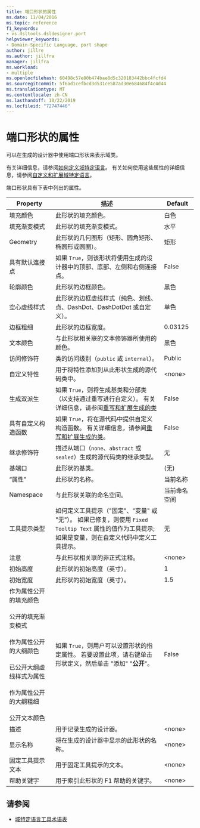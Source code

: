 ```yaml
---
title: 端口形状的属性
ms.date: 11/04/2016
ms.topic: reference
f1_keywords:
- vs.dsltools.dsldesigner.port
helpviewer_keywords:
- Domain-Specific Language, port shape
author: jillre
ms.author: jillfra
manager: jillfra
ms.workload:
- multiple
ms.openlocfilehash: 60498c57e80b474bae8d5c320183442bbc4fcfd4
ms.sourcegitcommit: 5f6ad1cefbcd3d531ce587ad30e684684f4c4d44
ms.translationtype: MT
ms.contentlocale: zh-CN
ms.lasthandoff: 10/22/2019
ms.locfileid: "72747446"
---
```

# <a name="properties-of-port-shapes"></a>端口形状的属性
可以在生成的设计器中使用端口形状来表示域类。

 有关详细信息，请参阅[如何定义域特定语言](../modeling/how-to-define-a-domain-specific-language.md)。 有关如何使用这些属性的详细信息，请参阅[自定义和扩展域特定语言](../modeling/customizing-and-extending-a-domain-specific-language.md)。

 端口形状具有下表中列出的属性。

|Property|描述|Default|
|-|-|-|
|填充颜色|此形状的填充颜色。|白色|
|填充渐变模式|此形状的填充渐变模式。|水平|
|Geometry|此形状的几何图形（矩形、圆角矩形、椭圆形或圆圈）。|矩形|
|具有默认连接点|如果 `True`，则该形状将使用生成的设计器中的顶部、底部、左侧和右侧连接点。|False|
|轮廓颜色|此形状的边框颜色。|黑色|
|空心虚线样式|此形状的边框虚线样式（纯色、划线、点、DashDot、DashDotDot 或自定义）。|单色|
|边框粗细|此形状的边框宽度。|0.03125|
|文本颜色|与此形状相关联的文本修饰器所使用的颜色。|黑色|
|访问修饰符|类的访问级别（`public` 或 `internal`）。|Public|
|自定义特性|用于将特性添加到从此形状生成的源代码类中。|\<none>|
|生成双派生|如果 `True`，则将生成基类和分部类（以支持通过重写进行自定义）。 有关详细信息，请参阅[重写和扩展生成的类](../modeling/overriding-and-extending-the-generated-classes.md)|False|
|具有自定义构造函数|如果 `True`，将在源代码中提供自定义构造函数。 有关详细信息，请参阅[重写和扩展生成的类](../modeling/overriding-and-extending-the-generated-classes.md)。|False|
|继承修饰符|描述从端口（`none`、`abstract` 或 `sealed`）生成的源代码类的继承类型。|无|
|基端口|此形状的基类。|(无)|
|“属性”|此形状的名称。|当前名称|
|Namespace|与此形状关联的命名空间。|当前命名空间|
|工具提示类型|如何定义工具提示（"固定"、"变量" 或 "无"）。 如果已修复，则使用 `Fixed Tooltip Text` 属性的值作为工具提示;如果是变量，则在自定义代码中定义工具提示。|无|
|注意|与此形状相关联的非正式注释。|\<none>|
|初始高度|此形状的初始高度（英寸）。|1|
|初始宽度|此形状的初始宽度（英寸）。|1.5|
|作为属性公开的填充颜色<br /><br /> 公开的填充渐变模式<br /><br /> 作为属性公开的大纲颜色<br /><br /> 已公开大纲虚线样式为属性<br /><br /> 作为属性公开的大纲粗细<br /><br /> 公开文本颜色|如果 `True`，则用户可以设置形状的指定属性。 若要设置此项，请右键单击形状定义，然后单击 "添加" "**公开**"。|False|
|描述|用于记录生成的设计器。|\<none>|
|显示名称|将在生成的设计器中显示的此形状的名称。|\<none>|
|固定工具提示文本|用于固定工具提示的文本。|\<none>|
|帮助关键字|用于索引此形状的 F1 帮助的关键字。|\<none>|

## <a name="see-also"></a>请参阅

- [域特定语言工具术语表](https://msdn.microsoft.com/ca5e84cb-a315-465c-be24-76aa3df276aa)